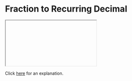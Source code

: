 # Fraction to Recurring Decimal 

<iframe></iframe>

Click [here](Explanation.md) for an explanation.

